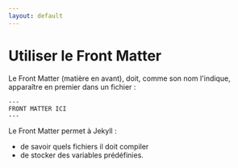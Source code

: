 ```yaml
---
layout: default
---
```

# Utiliser le Front Matter
Le Front Matter (matière en avant), doit, comme son nom l'indique, apparaître en premier dans un fichier : 
``` 
---
FRONT MATTER ICI
--- 
```
Le Front Matter permet à Jekyll :
- de savoir quels fichiers il doit compiler
- de stocker des variables prédéfinies.
